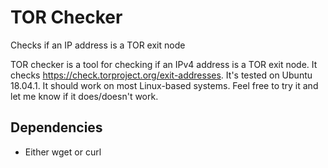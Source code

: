 # TOR Checker
Checks if an IP address is a TOR exit node

TOR checker is a tool for checking if an IPv4 address is a TOR exit node. It checks https://check.torproject.org/exit-addresses.
It's tested on Ubuntu 18.04.1. It should work on most Linux-based systems. Feel free to try it and let me know if it does/doesn't work.

## Dependencies
* Either wget or curl
